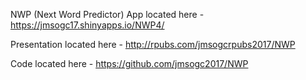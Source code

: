 NWP (Next Word Predictor) App located here - https://jmsogc17.shinyapps.io/NWP4/

Presentation located here - http://rpubs.com/jmsogcrpubs2017/NWP

Code located here - https://github.com/jmsogc2017/NWP
